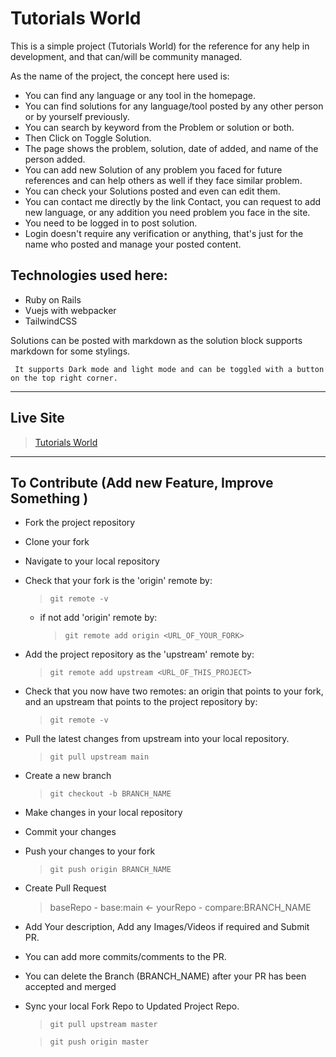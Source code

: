 # Tutorials World

This is a simple project (Tutorials World) for the reference for any help in development, and that can/will be community managed.

As the name of the project, the concept here used is:

* You can find any language or any tool in the homepage.
* You can find solutions for any language/tool posted by any other person or by yourself previously.
* You can search by keyword from the Problem or solution or both.
* Then Click on Toggle Solution.
* The page shows the problem, solution, date of added, and name of the person added.
* You can add new Solution of any problem you faced for future references and can help others as well if they face similar problem.
* You can check your Solutions posted and even can edit them.
* You can contact me directly by the link Contact, you can request to add new language, or any addition you need problem you face in the site.
* You need to be logged in to post solution.
* Login doesn't require any verification or anything, that's just for the name who posted and manage your posted content.

## Technologies used here:

* Ruby on Rails
* Vuejs with webpacker
* TailwindCSS

Solutions can be posted with markdown as the solution block supports markdown for some stylings.

` 
It supports Dark mode and light mode and can be toggled with a button on the top right corner.
`

---
## Live Site

> [Tutorials World](https://tutorials-world.herokuapp.com)

---

## To Contribute (Add new Feature, Improve Something )

* Fork the project repository
* Clone your fork
* Navigate to your local repository
* Check that your fork is the 'origin' remote by:
  > `git remote -v `
  * if not add 'origin' remote by:
    > `git remote add origin <URL_OF_YOUR_FORK>`
* Add the project repository as the 'upstream' remote by:
  > `git remote add upstream <URL_OF_THIS_PROJECT>`
* Check that you now have two remotes: an origin that points to your fork, and an upstream that points to the project repository by:
  > `git remote -v`
* Pull the latest changes from upstream into your local repository.
  > `git pull upstream main`
* Create a new branch
  > `git checkout -b BRANCH_NAME`
* Make changes in your local repository
* Commit your changes
* Push your changes to your fork
  > `git push origin BRANCH_NAME`
* Create Pull Request
  > baseRepo - base:main <- yourRepo - compare:BRANCH_NAME
* Add Your description, Add any Images/Videos if required and Submit PR.
* You can add more commits/comments to the PR.
* You can delete the Branch (BRANCH_NAME) after your PR has been accepted and merged
* Sync your local Fork Repo to Updated Project Repo.
  > `git pull upstream master`
  
  > `git push origin master`
